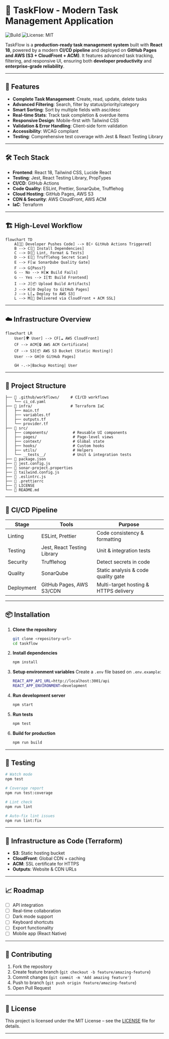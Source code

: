 # 📌 TaskFlow - Modern Task Management Application

![Build](https://github.com/isrealade/TaskFlow/actions/workflows/ci_cd.yaml/badge.svg)
![License: MIT](https://img.shields.io/badge/License-MIT-green.svg)

TaskFlow is a **production-ready task management system** built with **React 18**, powered by a modern **CI/CD pipeline** and deployed on **GitHub Pages and AWS (S3 + CloudFront + ACM)**.
It features advanced task tracking, filtering, and responsive UI, ensuring both **developer productivity** and **enterprise-grade reliability**.

---

## 🚀 Features

* **Complete Task Management**: Create, read, update, delete tasks
* **Advanced Filtering**: Search, filter by status/priority/category
* **Smart Sorting**: Sort by multiple fields with asc/desc
* **Real-time Stats**: Track task completion & overdue items
* **Responsive Design**: Mobile-first with Tailwind CSS
* **Validation & Error Handling**: Client-side form validation
* **Accessibility**: WCAG compliant
* **Testing**: Comprehensive test coverage with Jest & React Testing Library

---

## 🛠️ Tech Stack

* **Frontend**: React 18, Tailwind CSS, Lucide React
* **Testing**: Jest, React Testing Library, PropTypes
* **CI/CD**: GitHub Actions
* **Code Quality**: ESLint, Prettier, SonarQube, Trufflehog
* **Cloud Hosting**: GitHub Pages, AWS S3
* **CDN & Security**: AWS CloudFront, AWS ACM
* **IaC**: Terraform

---

## 🏗️ High-Level Workflow

```mermaid
flowchart TD
    A[👩‍💻 Developer Pushes Code] --> B[⚡ GitHub Actions Triggered]
    B --> C[🔧 Install Dependencies]
    C --> D[🧪 Lint, Format & Tests]
    D --> E[🔑 Trufflehog Secret Scan]
    E --> F[📊 SonarQube Quality Gate]
    F --> G{Pass?}
    G -- No --> H[❌ Build Fails]
    G -- Yes --> I[🏗️ Build Frontend]
    I --> J[📦 Upload Build Artifacts]
    J --> K[🌐 Deploy to GitHub Pages]
    J --> L[☁️ Deploy to AWS S3]
    L --> M[🚀 Delivered via CloudFront + ACM SSL]
```

---

## ☁️ Infrastructure Overview

```mermaid
flowchart LR
    User[🌍 User] --> CF[☁️ AWS CloudFront]
    CF --> ACM[🔒 AWS ACM Certificate]
    CF --> S3[📦 AWS S3 Bucket (Static Hosting)]
    User --> GH[🌐 GitHub Pages]

    GH -.->|Backup Hosting| User
```

---

## 📂 Project Structure

```plaintext
├── 📁 .github/workflows/     # CI/CD workflows
│   └── ci_cd.yaml
├── 📁 infra/                 # Terraform IaC
│   ├── main.tf
│   ├── variables.tf
│   ├── outputs.tf
│   └── provider.tf
├── 📁 src/
│   ├── components/           # Reusable UI components
│   ├── pages/                # Page-level views
│   ├── context/              # Global state
│   ├── hooks/                # Custom hooks
│   ├── utils/                # Helpers
│   └── __tests__/            # Unit & integration tests
├── 📄 package.json
├── 📄 jest.config.js
├── 📄 sonar-project.properties
├── 📄 tailwind.config.js
├── 📄 .eslintrc.js
├── 📄 .prettierrc
├── 📜 LICENSE
└── 📖 README.md
```

---

## 🔄 CI/CD Pipeline

| Stage      | Tools                       | Purpose                               |
| ---------- | --------------------------- | ------------------------------------- |
| Linting    | ESLint, Prettier            | Code consistency & formatting         |
| Testing    | Jest, React Testing Library | Unit & integration tests              |
| Security   | Trufflehog                  | Detect secrets in code                |
| Quality    | SonarQube                   | Static analysis & code quality gate   |
| Deployment | GitHub Pages, AWS S3/CDN    | Multi-target hosting & HTTPS delivery |

---

## 📦 Installation

1. **Clone the repository**

   ```bash
   git clone <repository-url>
   cd taskflow
   ```

2. **Install dependencies**

   ```bash
   npm install
   ```

3. **Setup environment variables**
   Create a `.env` file based on `.env.example`:

   ```bash
   REACT_APP_API_URL=http://localhost:3001/api
   REACT_APP_ENVIRONMENT=development
   ```

4. **Run development server**

   ```bash
   npm start
   ```

5. **Run tests**

   ```bash
   npm test
   ```

6. **Build for production**

   ```bash
   npm run build
   ```

---

## 🧪 Testing

```bash
# Watch mode
npm test

# Coverage report
npm run test:coverage

# Lint check
npm run lint

# Auto-fix lint issues
npm run lint:fix
```

---

## 🧩 Infrastructure as Code (Terraform)

* **S3**: Static hosting bucket
* **CloudFront**: Global CDN + caching
* **ACM**: SSL certificate for HTTPS
* **Outputs**: Website & CDN URLs

---

## 📈 Roadmap

* [ ] API integration
* [ ] Real-time collaboration
* [ ] Dark mode support
* [ ] Keyboard shortcuts
* [ ] Export functionality
* [ ] Mobile app (React Native)

---

## 🤝 Contributing

1. Fork the repository
2. Create feature branch (`git checkout -b feature/amazing-feature`)
3. Commit changes (`git commit -m 'Add amazing feature'`)
4. Push to branch (`git push origin feature/amazing-feature`)
5. Open Pull Request

---

## 📜 License

This project is licensed under the MIT License – see the [LICENSE](LICENSE) file for details.

---
